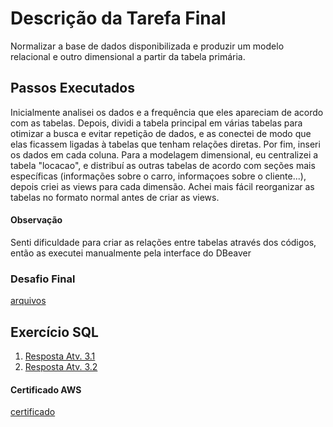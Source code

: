 # Descrição da Tarefa Final
Normalizar a base de dados disponibilizada e produzir um modelo relacional e outro dimensional a partir da tabela primária.

## Passos Executados 
Inicialmente analisei os dados e a frequência que eles apareciam de acordo com as tabelas. Depois, dividi a tabela principal em várias tabelas para otimizar a busca e evitar repetição de dados, e as conectei de modo que elas ficassem ligadas à tabelas que tenham relações diretas. Por fim, inseri os dados em cada coluna.
Para a modelagem dimensional, eu centralizei a tabela "locacao", e distribuí as outras tabelas de acordo com seções mais específicas (informações sobre o carro, informaçoes sobre o cliente...), depois criei as views para cada dimensão. Achei mais fácil reorganizar as tabelas no formato normal antes de criar as views.
#### Observação
Senti dificuldade para criar as relações entre tabelas através dos códigos, então as executei manualmente pela interface do DBeaver



### Desafio Final
[arquivos](https://github.com/grazysb/Programa_de_Bolsas_Compass-UOL/blob/ae792cc4e47d007bb98cd8946486d22eda20b479/Arquivos_sprint2)

## Exercício SQL
1. [Resposta Atv. 3.1](https://github.com/grazysb/Programa_de_Bolsas_Compass-UOL/blob/ae792cc4e47d007bb98cd8946486d22eda20b479/Atividade_sprint2/Atv.%203.1%20Sprint%202%20-%20Se%C3%A7%C3%A3o%206.csv)
2. [Resposta Atv. 3.2](https://github.com/grazysb/Programa_de_Bolsas_Compass-UOL/blob/ae792cc4e47d007bb98cd8946486d22eda20b479/Atividade_sprint2/Atv.%203.2%20Sprint%202%20-%20Se%C3%A7%C3%A3o%206.csv)

#### Certificado AWS
[certificado](https://github.com/grazysb/Programa_de_Bolsas_Compass-UOL/blob/bbac0f447c0a5117c5e57e7ad1e6449f4e37d8fa/Arquivos_sprint2/13660_3_5472010_1715994968_AWS%20Course%20Completion%20Certificate.pdf)